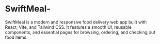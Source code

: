 # SwiftMeal-
SwiftMeal is a modern and responsive food delivery web app built with React, Vite, and Tailwind CSS. It features a smooth UI, reusable components, and essential pages for browsing, ordering, and checking out food items.
